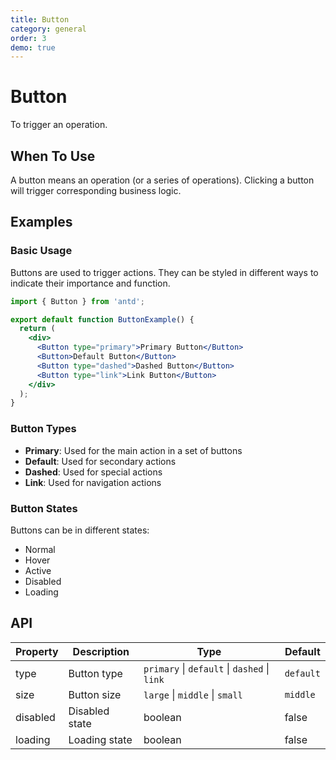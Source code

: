 ```yaml
---
title: Button
category: general
order: 3
demo: true
---
```


# Button

To trigger an operation.

## When To Use

A button means an operation (or a series of operations). Clicking a button will trigger corresponding business logic.

## Examples

### Basic Usage

Buttons are used to trigger actions. They can be styled in different ways to indicate their importance and function.

```jsx
import { Button } from 'antd';

export default function ButtonExample() {
  return (
    <div>
      <Button type="primary">Primary Button</Button>
      <Button>Default Button</Button>
      <Button type="dashed">Dashed Button</Button>
      <Button type="link">Link Button</Button>
    </div>
  );
}
```

### Button Types

- **Primary**: Used for the main action in a set of buttons
- **Default**: Used for secondary actions
- **Dashed**: Used for special actions
- **Link**: Used for navigation actions

### Button States

Buttons can be in different states:
- Normal
- Hover
- Active
- Disabled
- Loading

## API

| Property | Description | Type | Default |
|----------|-------------|------|---------|
| type | Button type | `primary` \| `default` \| `dashed` \| `link` | `default` |
| size | Button size | `large` \| `middle` \| `small` | `middle` |
| disabled | Disabled state | boolean | false |
| loading | Loading state | boolean | false |